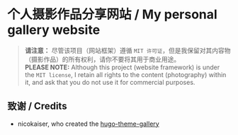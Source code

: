 # 个人摄影作品分享网站 / My personal gallery website

> **请注意：** 尽管该项目（网站框架）遵循 `MIT 许可证`，但是我保留对其内容物（摄影作品）的所有权利，请你不要将其用于商业用途。  
> **PLEASE NOTE:** Although this project (website framework) is under the `MIT license`, I retain all rights to the content (photography) within it, and ask that you do not use it for commercial purposes.

## 致谢 / Credits

- nicokaiser, who created the [hugo-theme-gallery](https://github.com/nicokaiser/hugo-theme-gallery/)
